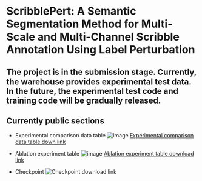 ScribblePert: A Semantic Segmentation Method for Multi-Scale and Multi-Channel Scribble Annotation Using Label Perturbation
=

## The project is in the submission stage. Currently, the warehouse provides experimental test data. In the future, the experimental test code and training code will be gradually released.


## Currently public sections

* Experimental comparison data table
![image](https://github.com/your-xunzong/ScribblePert/blob/main/img/table.png)
[Experimental comparison data table down link](https://github.com/your-xunzong/ScribblePert/blob/main/Experimental%20comparison%20data%20table.xlsx)

* Ablation experiment table
![image](https://github.com/your-xunzong/ScribblePert/blob/main/img/ablation.png)
[Ablation experiment table download link](https://github.com/your-xunzong/ScribblePert/blob/main/Ablation%20experiment%20table.xlsx)

* Checkpoint
![Checkpoint download link](https://drive.google.com/drive/folders/1CcxTsNiMR9SQDO9h1TjwuR3wrOWsWPB9)
